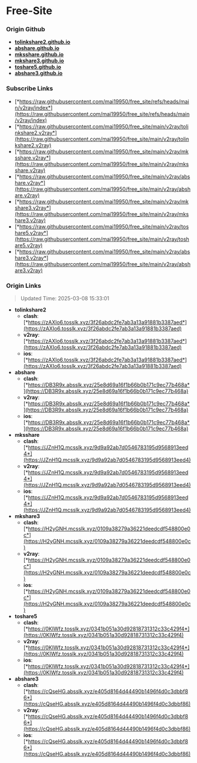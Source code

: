 # Free-Site

### Origin Github

- [**tolinkshare2.github.io**](https://github.com/tolinkshare2/tolinkshare2.github.io)
- [**abshare.github.io**](https://github.com/abshare/abshare.github.io)
- [**mksshare.github.io**](https://github.com/mksshare/mksshare.github.io)
- [**mkshare3.github.io**](https://github.com/mkshare3/mkshare3.github.io)
- [**toshare5.github.io**](https://github.com/toshare5/toshare5.github.io)
- [**abshare3.github.io**](https://github.com/abshare3/abshare3.github.io)

### Subscribe Links

- [*https://raw.githubusercontent.com/mai19950/free_site/refs/heads/main/v2ray/index*](https://raw.githubusercontent.com/mai19950/free_site/refs/heads/main/v2ray/index)
- [*https://raw.githubusercontent.com/mai19950/free_site/main/v2ray/tolinkshare2.v2ray*](https://raw.githubusercontent.com/mai19950/free_site/main/v2ray/tolinkshare2.v2ray)
- [*https://raw.githubusercontent.com/mai19950/free_site/main/v2ray/mksshare.v2ray*](https://raw.githubusercontent.com/mai19950/free_site/main/v2ray/mksshare.v2ray)
- [*https://raw.githubusercontent.com/mai19950/free_site/main/v2ray/abshare.v2ray*](https://raw.githubusercontent.com/mai19950/free_site/main/v2ray/abshare.v2ray)
- [*https://raw.githubusercontent.com/mai19950/free_site/main/v2ray/mkshare3.v2ray*](https://raw.githubusercontent.com/mai19950/free_site/main/v2ray/mkshare3.v2ray)
- [*https://raw.githubusercontent.com/mai19950/free_site/main/v2ray/toshare5.v2ray*](https://raw.githubusercontent.com/mai19950/free_site/main/v2ray/toshare5.v2ray)
- [*https://raw.githubusercontent.com/mai19950/free_site/main/v2ray/abshare3.v2ray*](https://raw.githubusercontent.com/mai19950/free_site/main/v2ray/abshare3.v2ray)

### Origin Links

> Updated Time: 2025-03-08 15:33:01

- **tolinkshare2**
  - **clash**: [*https://zAXIo6.tosslk.xyz/3f26abdc2fe7ab3a13a91881b3387aed*](https://zAXIo6.tosslk.xyz/3f26abdc2fe7ab3a13a91881b3387aed)
  - **v2ray**: [*https://zAXIo6.tosslk.xyz/3f26abdc2fe7ab3a13a91881b3387aed*](https://zAXIo6.tosslk.xyz/3f26abdc2fe7ab3a13a91881b3387aed)
  - **ios**: [*https://zAXIo6.tosslk.xyz/3f26abdc2fe7ab3a13a91881b3387aed*](https://zAXIo6.tosslk.xyz/3f26abdc2fe7ab3a13a91881b3387aed)
- **abshare**
  - **clash**: [*https://DB3R9x.absslk.xyz/25e8d69a16f1b66b0b171c9ec77b468a*](https://DB3R9x.absslk.xyz/25e8d69a16f1b66b0b171c9ec77b468a)
  - **v2ray**: [*https://DB3R9x.absslk.xyz/25e8d69a16f1b66b0b171c9ec77b468a*](https://DB3R9x.absslk.xyz/25e8d69a16f1b66b0b171c9ec77b468a)
  - **ios**: [*https://DB3R9x.absslk.xyz/25e8d69a16f1b66b0b171c9ec77b468a*](https://DB3R9x.absslk.xyz/25e8d69a16f1b66b0b171c9ec77b468a)
- **mksshare**
  - **clash**: [*https://JZnH1Q.mcsslk.xyz/9d9a92ab7d0546783195d9568913eed4*](https://JZnH1Q.mcsslk.xyz/9d9a92ab7d0546783195d9568913eed4)
  - **v2ray**: [*https://JZnH1Q.mcsslk.xyz/9d9a92ab7d0546783195d9568913eed4*](https://JZnH1Q.mcsslk.xyz/9d9a92ab7d0546783195d9568913eed4)
  - **ios**: [*https://JZnH1Q.mcsslk.xyz/9d9a92ab7d0546783195d9568913eed4*](https://JZnH1Q.mcsslk.xyz/9d9a92ab7d0546783195d9568913eed4)
- **mkshare3**
  - **clash**: [*https://H2yGNH.mcsslk.xyz/0109a38279a36221deedcdf548800e0c*](https://H2yGNH.mcsslk.xyz/0109a38279a36221deedcdf548800e0c)
  - **v2ray**: [*https://H2yGNH.mcsslk.xyz/0109a38279a36221deedcdf548800e0c*](https://H2yGNH.mcsslk.xyz/0109a38279a36221deedcdf548800e0c)
  - **ios**: [*https://H2yGNH.mcsslk.xyz/0109a38279a36221deedcdf548800e0c*](https://H2yGNH.mcsslk.xyz/0109a38279a36221deedcdf548800e0c)
- **toshare5**
  - **clash**: [*https://0KIWfz.tosslk.xyz/0341b051a30d92818731312c33c429f4*](https://0KIWfz.tosslk.xyz/0341b051a30d92818731312c33c429f4)
  - **v2ray**: [*https://0KIWfz.tosslk.xyz/0341b051a30d92818731312c33c429f4*](https://0KIWfz.tosslk.xyz/0341b051a30d92818731312c33c429f4)
  - **ios**: [*https://0KIWfz.tosslk.xyz/0341b051a30d92818731312c33c429f4*](https://0KIWfz.tosslk.xyz/0341b051a30d92818731312c33c429f4)
- **abshare3**
  - **clash**: [*https://cQseHG.absslk.xyz/e405d8164d44490b1496f4d0c3dbbf86*](https://cQseHG.absslk.xyz/e405d8164d44490b1496f4d0c3dbbf86)
  - **v2ray**: [*https://cQseHG.absslk.xyz/e405d8164d44490b1496f4d0c3dbbf86*](https://cQseHG.absslk.xyz/e405d8164d44490b1496f4d0c3dbbf86)
  - **ios**: [*https://cQseHG.absslk.xyz/e405d8164d44490b1496f4d0c3dbbf86*](https://cQseHG.absslk.xyz/e405d8164d44490b1496f4d0c3dbbf86)
